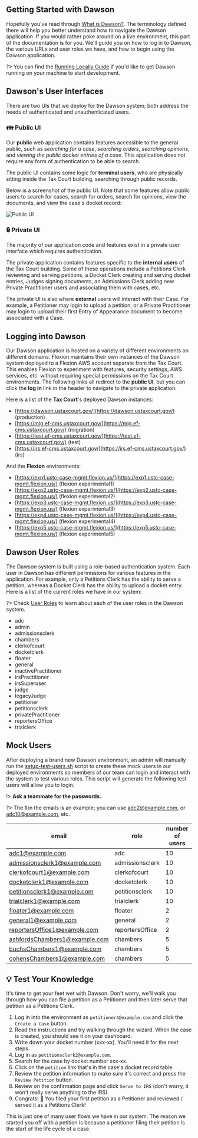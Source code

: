 ## Getting Started with Dawson

Hopefully you've read through [What is Dawson?](/what-is-dawson). The terminology defined there will help you better understand how to navigate the Dawson application.  If you would rather poke around on a live environment, this part of the documentation is for you. We'll guide you on how to log in to Dawson, the various URLs and user roles we have, and how to begin using the Dawson application.

?> You can find the [Running Locally Guide](/running-locally) if you'd like to get Dawson running on your machine to start development.

## Dawson's User Interfaces

There are two UIs that we deploy for the Dawson system; both address the needs of authenticated and unauthenticated users.

### 👪 Public UI

Our **public** web application contains features accessible to the general public, such as *searching for a case*, *searching orders*, *searching opinions*, and *viewing the public docket entries of a case*.  This application does not require any form of authentication to be able to search.

The public UI contains some logic for **terminal users**, who are physically sitting inside the Tax Court building, searching through public records.

Below is a screenshot of the public UI. Note that some features allow public users to search for cases, search for orders, search for opinions, view the documents, and view the case's docket record:

![Public UI](./images/public-ui.png)

### 🔒 Private UI

The majority of our application code and features exist in a private user interface which requires authentication.

The private application contains features specific to the **internal users** of the Tax Court building.  Some of these operations include a Petitions Clerk reviewing and serving petitions, a Docket Clerk creating and serving docket entries, Judges signing documents, an Admissions Clerk adding new Private Practitioner users and associating them with cases, etc.  

The private UI is also where **external** users will interact with their Case.  For example, a Petitioner may login to upload a petition, or a Private Practitioner may login to upload their first Entry of Appearance document to become associated with a Case.

## Logging into Dawson

Our Dawson application is hosted on a variety of different environments on different domains.  Flexion maintains their own instances of the Dawson system deployed to a Flexion AWS account separate from the Tax Court.  This enables Flexion to experiment with features, security settings, AWS services, etc. without requiring special permissions on the Tax Court environments. The following links all redirect to the **public UI**, but you can click the **log in** link in the header to navigate to the private application.

Here is a list of the **Tax Court**'s deployed Dawson instances:

- [https://dawson.ustaxcourt.gov/](https://dawson.ustaxcourt.gov/) (production)
- [https://mig.ef-cms.ustaxcourt.gov/](https://mig.ef-cms.ustaxcourt.gov/) (migration)
- [https://test.ef-cms.ustaxcourt.gov/](https://test.ef-cms.ustaxcourt.gov/) (test)
- [https://irs.ef-cms.ustaxcourt.gov/](https://irs.ef-cms.ustaxcourt.gov/) (irs)

And the **Flexion** environments:

- [https://exp1.ustc-case-mgmt.flexion.us/](https://exp1.ustc-case-mgmt.flexion.us/) (flexion experimental1)
- [https://exp2.ustc-case-mgmt.flexion.us/](https://exp2.ustc-case-mgmt.flexion.us/) (flexion experimental2)
- [https://exp3.ustc-case-mgmt.flexion.us/](https://exp3.ustc-case-mgmt.flexion.us/) (flexion experimental3)
- [https://exp4.ustc-case-mgmt.flexion.us/](https://exp4.ustc-case-mgmt.flexion.us/) (flexion experimental4)
- [https://exp5.ustc-case-mgmt.flexion.us/](https://exp5.ustc-case-mgmt.flexion.us/) (flexion experimental5)


## Dawson User Roles

The Dawson system is built using a role-based authentication system.  Each user in Dawson has different permissions for various features in the application.  For example, only a Petitions Clerk has the ability to serve a petition, whereas a Docket Clerk has the ability to upload a docket entry.  Here is a list of the current roles we have in our system:

?> Check [User Roles](/what-is-dawson?id=users) to learn about each of the user roles in the Dawson system.

- adc
- admin
- admissionsclerk
- chambers
- clerkofcourt
- docketclerk
- floater
- general
- inactivePractitioner
- irsPractitioner
- irsSuperuser
- judge
- legacyJudge
- petitioner
- petitionsclerk
- privatePractitioner
- reportersOffice
- trialclerk


## Mock Users

After deploying a brand new Dawson environment, an admin will manually run the [setup-test-users.sh](https://github.com/ustaxcourt/ef-cms/blob/staging/shared/admin-tools/user/setup-test-users.sh) script to create these mock users in our deployed environments so members of our team can login and interact with the system to test various roles.  This script will generate the following test users will allow you to login.

!> **Ask a teammate for the passwords.**

?> The **1** in the emails is an example; you can use adc2@example.com, or adc10@example.com, etc.

| email                         | role            | number of users |
|-------------------------------|-----------------|-----------------|
| adc1@example.com              | adc             | 10              |
| admissionsclerk1@example.com  | admissionsclerk | 10              |
| clerkofcourt1@example.com     | clerkofcourt    | 10              |
| docketclerk1@example.com      | docketclerk     | 10              |
| petitionsclerk1@example.com   | petitionsclerk  | 10              |
| trialclerk1@example.com       | trialclerk      | 10              |
| floater1@example.com          | floater         | 2               |
| general1@example.com          | general         | 2               |
| reportersOffice1@example.com  | reportersOffice | 2               |
| ashfordsChambers1@example.com | chambers        | 5               |
| buchsChambers1@example.com    | chambers        | 5               |
| cohensChambers1@example.com   | chambers        | 5               |

## 💡 Test Your Knowledge

It's time to get your feet wet with Dawson.  Don't worry, we'll walk you through how you can file a petition as a Petitioner and then later serve that petition as a Petitions Clerk. 

1. Log in into the environment as `petitioner4@example.com` and click the `Create a Case` button.
2. Read the instructions and try walking through the wizard. When the case is created, you should see it on your dashboard. 
3. Write down your docket number (xxx-xx). You'll need it for the next steps.
4. Log in as `petitionsclerk2@example.com`.
5. Search for the case by docket number xxx-xx.
6. Click on the `petition` link that's in the case's docket record table.
7. Review the petition information to make sure it's correct and press the `Review Petition` button.
8. Review on the confirmation page and click `Serve to IRS` (don't worry, it won't really serve anything to the IRS).
9. Congrats! 🥳 You filed your first petition as a Petitioner and reviewed / served it as a Petitions Clerk!

This is just one of many user flows we have in our system.  The reason we started you off with a petition is because a petitioner filing their petition is the start of the life cycle of a case.